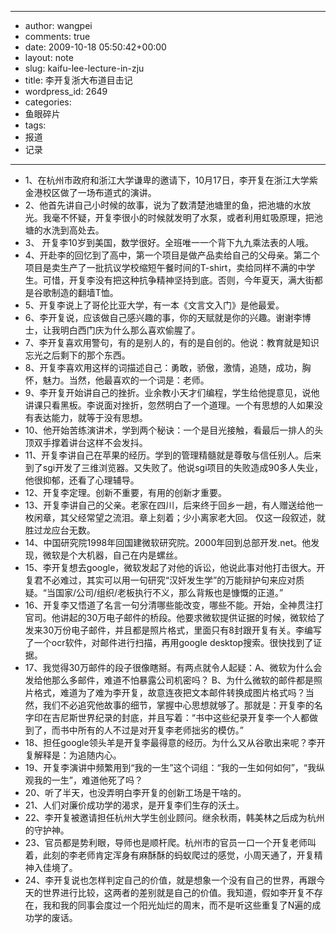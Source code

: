- --
- author: wangpei
- comments: true
- date: 2009-10-18 05:50:42+00:00
- layout: note
- slug: kaifu-lee-lecture-in-zju
- title: 李开复浙大布道目击记
- wordpress_id: 2649
- categories:
- 鱼眼碎片
- tags:
- 报道
- 记录
- --
- 1、在杭州市政府和浙江大学谦卑的邀请下，10月17日，李开复在浙江大学紫金港校区做了一场布道式的演讲。
- 2、他首先讲自己小时候的故事，说为了数清楚池塘里的鱼，把池塘的水放光。我毫不怀疑，开复李很小的时候就发明了水泵，或者利用虹吸原理，把池塘的水洗到高处去。
- 3、 开复李10岁到美国，数学很好。全班唯一一个背下九九乘法表的人哦。
- 4、开赴李的回忆到了高中，第一个项目是做产品卖给自己的父母亲。第二个项目是卖生产了一批抗议学校缩短午餐时间的T-shirt，卖给同样不满的中学生。可惜，开复李没有把这种抗争精神坚持到底。否则，今年夏天，满大街都是谷歌制造的翻墙T恤。
- 5、开复李说上了哥伦比亚大学，有一本《文言文入门》是他最爱。
- 6、李开复说，应该做自己感兴趣的事，你的天赋就是你的兴趣。谢谢李博士，让我明白西门庆为什么那么喜欢偷腥了。
- 7、李开复喜欢用警句，有的是别人的，有的是自创的。他说：教育就是知识忘光之后剩下的那个东西。
- 8、开复李喜欢用这样的词描述自己：勇敢，骄傲，激情，追随，成功，胸怀，魅力。当然，他最喜欢的一个词是：老师。
- 9、李开复开始讲自己的挫折。业余教小天才们编程，学生给他提意见，说他讲课只看黑板。李说面对挫折，忽然明白了一个道理。一个有思想的人如果没有表达能力，就等于没有思想。
- 10、他开始苦练演讲术，学到两个秘诀：一个是目光接触，看最后一排人的头顶双手撑着讲台这样不会发抖。
- 11、开复李讲自己在苹果的经历。学到的管理精髓就是尊敬与信任别人。后来到了sgi开发了三维浏览器。又失败了。他说sgi项目的失败造成90多人失业，他很抑郁，还看了心理辅导。
- 12、开复李定理。创新不重要，有用的创新才重要。
- 13、开复李讲自己的父亲。老家在四川，后来终于回乡一趟，有人赠送给他一枚闲章，其父经常望之流泪。章上刻着；少小离家老大回。 仅这一段叙述，就胜过龙应台无数。
- 14、中国研究院1998年回国建微软研究院。2000年回到总部开发.net。他发现，微软是个大机器，自己在内是螺丝。
- 15、李开复想去google，微软发起了对他的诉讼，他说此事对他打击很大。开复君不必难过，其实可以用一句研究“汉奸发生学”的万能辩护句来应对质疑。“当国家/公司/组织/老板执行不义，那么背叛也是慷慨的正道。”
- 16、开复李又悟道了名言一句分清哪些能改变，哪些不能。开始，全神贯注打官司。他讲起的30万电子邮件的桥段。他要求微软提供证据的时候，微软给了发来30万份电子邮件，并且都是照片格式，里面只有8封跟开复有关。李编写了一个ocr软件，对邮件进行扫描，再用google desktop搜索。很快找到了证据。
- 17、我觉得30万邮件的段子很像瞎掰。有两点就令人起疑：A、微软为什么会发给他那么多邮件，难道不怕暴露公司机密吗？ B、为什么微软的邮件都是照片格式，难道为了难为李开复，故意连夜把文本邮件转换成图片格式吗？当然，我们不必追究他故事的细节，掌握中心思想就够了。那就是：开复李的名字印在吉尼斯世界纪录的封底，并且写着：“书中这些纪录开复李一个人都做到了，而书中所有的人不过是对开复李老师拙劣的模仿。”
- 18、担任google领头羊是开复李最得意的经历。为什么又从谷歌出来呢？李开复解释是：为追随内心。
- 19、开复李演讲中频繁用到“我的一生”这个词组：“我的一生如何如何”，“我纵观我的一生”，难道他死了吗？
- 20、听了半天，也没弄明白李开复的创新工场是干啥的。
- 21、人们对廉价成功学的渴求，是开复李们生存的沃土。
- 22、李开复被邀请担任杭州大学生创业顾问。继余秋雨，韩美林之后成为杭州的守护神。 
- 23、官员都是势利眼，导师也是顺杆爬。杭州市的官员一口一个开复老师叫着，此刻的李老师肯定浑身有麻酥酥的蚂蚁爬过的感觉，小周天通了，开复精神入佳境了。
- 24、李开复说也怎样判定自己的价值，就是想象一个没有自己的世界，再跟今天的世界进行比较，这两者的差别就是自己的价值。我知道，假如李开复不存在，我和我的同事会度过一个阳光灿烂的周末，而不是听这些重复了N遍的成功学的废话。
